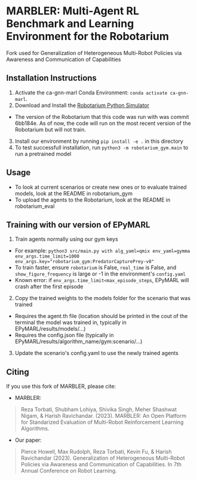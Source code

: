 # MARBLER: Multi-Agent RL Benchmark and Learning Environment for the Robotarium
Fork used for Generalization of Heterogeneous Multi-Robot Policies via Awareness and Communication of Capabilities 

## Installation Instructions
1. Activate the ca-gnn-marl Conda Environment: `conda activate ca-gnn-marl`. 
2. Download and Install the [Robotarium Python Simulator](https://github.com/robotarium/robotarium_python_simulator)
- The version of the Robotarium that this code was run with was commit 6bb184e. As of now, the code will run on the most recent version of the Robotarium but will not train.
3. Install our environment by running `pip install -e .` in this directory
4. To test successfull installation, run `python3 -m robotarium_gym.main` to run a pretrained model

## Usage
* To look at current scenarios or create new ones or to evaluate trained models, look at the README in robotarium_gym
* To upload the agents to the Robotarium, look at the README in robotarium_eval

## Training with our version of EPyMARL
1. Train agents normally using our gym keys
- For example: `python3 src/main.py with alg_yaml=qmix env_yaml=gymma env_args.time_limit=1000 env_args.key="robotarium_gym:PredatorCapturePrey-v0"`
- To train faster, ensure `robotarium` is False, `real_time` is False, and `show_figure_frequency` is large or -1 in the environment's `config.yaml`
- Known error: if `env_args.time_limit<max_episode_steps`, EPyMARL will crash after the first episode
2. Copy the trained weights to the models folder for the scenario that was trained
- Requires the agent.th file (location should be printed in the cout of the terminal the model was trained in, typically in EPyMARL/results/models/...)
- Requires the config.json file (typically in EPyMARL/results/algorithm_name/gym:scenario/...)
3. Update the scenario's config.yaml to use the newly trained agents


## Citing
If you use this fork of MARBLER, please cite:
* MARBLER:
> Reza Torbati, Shubham Lohiya, Shivika Singh, Meher Shashwat Nigam, & Harish Ravichandar. (2023). MARBLER: An Open Platform for Standarized Evaluation of Multi-Robot Reinforcement Learning Algorithms. 
* Our paper:
> Pierce Howell, Max Rudolph, Reza Torbati, Kevin Fu, & Harish Ravichandar (2023). Generalization of Heterogeneous Multi-Robot Policies via Awareness and Communication of Capabilities. In 7th Annual Conference on Robot Learning.
